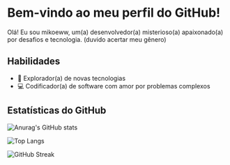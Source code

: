 # Bem-vindo ao meu perfil do GitHub!

Olá! Eu sou mikoeww, um(a) desenvolvedor(a) misterioso(a) apaixonado(a) por desafios e tecnologia.
(duvido acertar meu gênero)

## Habilidades

- 🌌 Explorador(a) de novas tecnologias
- 💻 Codificador(a) de software com amor por problemas complexos

## Estatísticas do GitHub

![Anurag's GitHub stats](https://github-readme-stats.vercel.app/api?username=mikoeww&theme=dark&show_icons=true)

![Top Langs](https://github-readme-stats.vercel.app/api/top-langs/?username=mikoeww&layout=dark)

![GitHub Streak](https://github-readme-streak-stats.herokuapp.com/?user=mikoeww&theme=dark)
